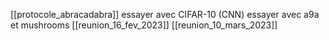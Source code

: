 [[protocole_abracadabra]]
essayer avec CIFAR-10 (CNN)
essayer avec a9a et mushrooms 
[[reunion_16_fev_2023]]
[[reunion_10_mars_2023]]